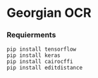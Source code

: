 # Georgian OCR

### Requierments
    pip install tensorflow
    pip install keras
    pip install cairocffi
    pip install editdistance
